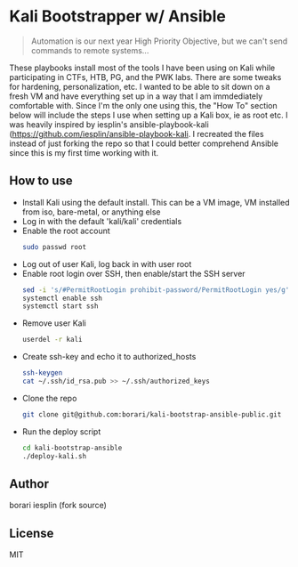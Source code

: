 # Kali Bootstrapper w/ Ansible
>  Automation is our next year High Priority Objective, but we can't send commands to remote systems...

These playbooks install most of the tools I have been using on Kali while participating in CTFs, HTB, PG, and the PWK labs. There are some tweaks for hardening, personalization, etc. I wanted to be able to sit down on a fresh VM and have everything set up in a way that I am immdediately comfortable with. Since I'm the only one using this, the "How To" section below will include the steps I use when setting up a Kali box, ie as root etc.
I was heavily inspired by iesplin's ansible-playbook-kali (https://github.com/iesplin/ansible-playbook-kali. I recreated the files instead of just forking the repo so that I could better comprehend Ansible since this is my first time working with it.

How to use
-------

- Install Kali using the default install. This can be a VM image, VM installed from iso, bare-metal, or anything else
- Log in with the default 'kali/kali' credentials
- Enable the root account
	```bash
	sudo passwd root
	```
- Log out of user Kali, log back in with user root
- Enable root login over SSH, then enable/start the SSH server
	```bash
	sed -i 's/#PermitRootLogin prohibit-password/PermitRootLogin yes/g' /etc/ssh/sshd_config
	systemctl enable ssh
	systemctl start ssh
	```
- Remove user Kali
	```bash
	userdel -r kali
	```
- Create ssh-key and echo it to authorized_hosts
	```bash
	ssh-keygen
	cat ~/.ssh/id_rsa.pub >> ~/.ssh/authorized_keys
	```
- Clone the repo
	```bash
	git clone git@github.com:borari/kali-bootstrap-ansible-public.git
	```
- Run the deploy script
	```bash
	cd kali-bootstrap-ansible
	./deploy-kali.sh
	```

Author
-------
borari
iesplin (fork source)

License
-------

MIT
